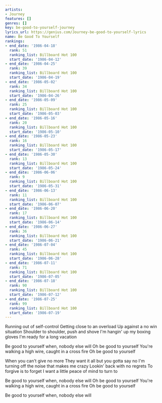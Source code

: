 ```yaml
---
artists:
- Journey
features: []
genres: []
key: be-good-to-yourself-journey
lyrics_url: https://genius.com/Journey-be-good-to-yourself-lyrics
name: Be Good To Yourself
rankings:
- end_date: '1986-04-18'
  rank: 51
  ranking_list: Billboard Hot 100
  start_date: '1986-04-12'
- end_date: '1986-04-25'
  rank: 39
  ranking_list: Billboard Hot 100
  start_date: '1986-04-19'
- end_date: '1986-05-02'
  rank: 34
  ranking_list: Billboard Hot 100
  start_date: '1986-04-26'
- end_date: '1986-05-09'
  rank: 25
  ranking_list: Billboard Hot 100
  start_date: '1986-05-03'
- end_date: '1986-05-16'
  rank: 20
  ranking_list: Billboard Hot 100
  start_date: '1986-05-10'
- end_date: '1986-05-23'
  rank: 16
  ranking_list: Billboard Hot 100
  start_date: '1986-05-17'
- end_date: '1986-05-30'
  rank: 13
  ranking_list: Billboard Hot 100
  start_date: '1986-05-24'
- end_date: '1986-06-06'
  rank: 9
  ranking_list: Billboard Hot 100
  start_date: '1986-05-31'
- end_date: '1986-06-13'
  rank: 11
  ranking_list: Billboard Hot 100
  start_date: '1986-06-07'
- end_date: '1986-06-20'
  rank: 17
  ranking_list: Billboard Hot 100
  start_date: '1986-06-14'
- end_date: '1986-06-27'
  rank: 36
  ranking_list: Billboard Hot 100
  start_date: '1986-06-21'
- end_date: '1986-07-04'
  rank: 45
  ranking_list: Billboard Hot 100
  start_date: '1986-06-28'
- end_date: '1986-07-11'
  rank: 71
  ranking_list: Billboard Hot 100
  start_date: '1986-07-05'
- end_date: '1986-07-18'
  rank: 90
  ranking_list: Billboard Hot 100
  start_date: '1986-07-12'
- end_date: '1986-07-25'
  rank: 99
  ranking_list: Billboard Hot 100
  start_date: '1986-07-19'
---
```

Running out of self-control
Getting close to an overload
Up against a no win situation
Shoulder to shoulder, push and shove
I'm hangin' up my boxing gloves
I'm ready for a long vacation


Be good to yourself when, nobody else will
Oh be good to yourself
You're walking a high wire, caught in a cross fire
Oh be good to yourself


When you can't give no more
They want it all but you gotta say no
I'm turning off the noise that makes me crazy
Lookin' back with no regrets
To forgive is to forget
I want a little peace of mind to turn to


Be good to yourself when, nobody else will
Oh be good to yourself
You're walking a high wire, caught in a cross fire
Oh be good to yourself


Be good to yourself when, nobody else will
